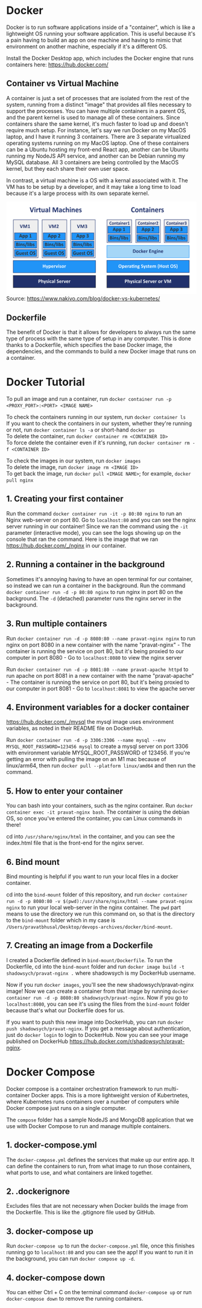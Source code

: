 # Docker
Docker is to run software applications inside of a "container", which is like a lightweight OS running your software application. This is useful because it's a pain having
to build an app on one machine and having to mimic that environment on another machine, especially if it's a different OS.

Install the Docker Desktop app, which includes the Docker engine that runs containers here: https://hub.docker.com/

## Container vs Virtual Machine
A container is just a set of processes that are isolated from the rest of the system, running from a distinct "image" that provides all files necessary to support the processes. You can have multiple containers in a parent OS, and the parent kernel is used to manage all of these containers. Since containers share the same kernel, it's much faster to load up and doesn't require much setup. For instance, let's say we run Docker on my MacOS laptop, and I have it running 3 containers. There are 3 separate virtualized operating systems running on my MacOS laptop. One of these containers can be a Ubuntu hosting my front-end React app, another can be Ubuntu running my NodeJS API service, and another can be Debian running my MySQL database. All 3 containers are being controlled by the MacOS kernel, but they each share their own user space.

In contrast, a virtual machine is a OS with a kernal associated with it. The VM has to be setup by a developer, and it may take a long time to load because it's a large process with its own separate kernel.

![Container vs Virtual Machine](images/Docker-containers-are-not-lightweight-virtual-machines.png)
Source: https://www.nakivo.com/blog/docker-vs-kubernetes/

## Dockerfile
The benefit of Docker is that it allows for developers to always run the same type of process with the same type of setup in any computer. This is done thanks to a Dockerfile, which specifies the base Docker image, the dependencies, and the commands to build a new Docker image that runs on a container.

# Docker Tutorial
To pull an image and run a container, run `docker container run -p <PROXY_PORT>:<PORT> <IMAGE NAME>`

To check the containers running in our system, run `docker container ls`  
If you want to check the containers in our system, whether they're running or not, run `docker container ls -a`  or short-hand `docker ps`  
To delete the container, run `docker container rm <CONTAINER ID>`  
To force delete the container even if it's running, run `docker container rm -f <CONTAINER ID>`

To check the images in our system, run `docker images`  
To delete the image, run `docker image rm <IMAGE ID>`  
To get back the image, run `docker pull <IMAGE NAME>`; for example, `docker pull nginx`

## 1. Creating your first container
Run the command `docker container run -it -p 80:80 nginx` to run an Nginx web-server on port 80. Go to `localhost:80` and you can see the nginx server running in our container! Since we ran the command using the `-it` parameter (interactive mode), you can see the logs showing up on the console that ran the command. Here is the image that we ran https://hub.docker.com/_/nginx in our container.

## 2. Running a container in the background
Sometimes it's annoying having to have an open terminal for our container, so instead we can run a container in the background. Run the command `docker container run -d -p 80:80 nginx` to run nginx in port 80 on the background. The `-d` (detached) parameter runs the nginx server in the background.

## 3. Run multiple containers
Run `docker container run -d -p 8080:80 --name pravat-nginx nginx` to run nginx on port 8080 in a new container with the name "pravat-nginx"
    - The container is running the service on port 80, but it's being proxied to our computer in port 8080
    - Go to `localhost:8080` to view the nginx server

Run `docker container run -d -p 8081:80 --name pravat-apache httpd` to run apache on port 8081 in a new container with the name "pravat-apache"
    - The container is running the service on port 80, but it's being proxied to our computer in port 8081
    - Go to `localhost:8081` to view the apache server

## 4. Environment variables for a docker container
https://hub.docker.com/_/mysql the mysql image uses environment variables, as noted in their README file on DockerHub.

Run `docker container run -d -p 3306:3306 --name mysql --env MYSQL_ROOT_PASSWORD=123456 mysql` to create a mysql server on port 3306 with environment variable MYSQL_ROOT_PASSWORD of 123456. If you're getting an error with pulling the image on an M1 mac because of linux/arm64, then run `docker pull --platform linux/amd64` and then run the command.

## 5. How to enter your container
You can bash into your containers, such as the nginx container. Run `docker container exec -it pravat-nginx bash`. The container is using the debian OS, so once you've entered the container, you can Linux commands in there!

cd into `/usr/share/nginx/html` in the container, and you can see the index.html file that is the front-end for the nginx server.

## 6. Bind mount
Bind mounting is helpful if you want to run your local files in a docker container.

cd into the `bind-mount` folder of this repository, and run `docker container run -d -p 8080:80 -v $(pwd):/usr/share/nginx/html --name pravat-nginx nginx` to run your local web-server in the nginx container. The `pwd` part means to use the directory we run this command on, so that is the directory to the `bind-mount` folder which in my case is `/Users/pravatbhusal/Desktop/devops-archives/docker/bind-mount`.

## 7. Creating an image from a Dockerfile
I created a Dockerfile defined in `bind-mount/Dockerfile`. To run the Dockerfile, cd into the `bind-mount` folder and run `docker image build -t shadowsych/pravat-nginx .` where shadowsych is my DockerHub username.

Now if you run `docker images`, you'll see the new shadowsych/pravat-nginx image! Now we can create a container from that image by running `docker container run -d -p 8080:80 shadowsych/pravat-nginx`. Now if you go to `localhost:8080`, you can see it's using the files from the `bind-mount` folder because that's what our Dockerfile does for us.

If you want to push this new image into DockerHub, you can run `docker push shadowsych/pravat-nginx`. If you get a message about authentication, just do `docker login` to login to DockerHub. Now you can see your image published on DockerHub https://hub.docker.com/r/shadowsych/pravat-nginx.

# Docker Compose
Docker compose is a container orchestration framework to run multi-container Docker apps. This is a more lightweight version of Kubertnetes, where Kubernetes runs containers over a number of computers while Docker compose just runs on a single computer.

The `compose` folder has a sample NodeJS and MongoDB application that we use with Docker Compose to run and manage multiple containers.

## 1. docker-compose.yml
The `docker-compose.yml` defines the services that make up our entire app. It can define the containers to run, from what image to run those containers, what ports to use, and what containers are linked together.

## 2. .dockerignore
Excludes files that are not necessary when Docker builds the image from the Dockerfile. This is like the .gitignore file used by GitHub.

## 3. docker-compose up
Run `docker-compose up` to run the `docker-compose.yml` file, once this finishes running go to `localhost:80` and you can see the app! If you want to run
it in the background, you can run `docker compose up -d`.

## 4. docker-compose down
You can either Ctrl + C on the terminal command `docker-compose up` or run `docker-compose down` to remove the running containers.